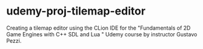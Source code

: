 # udemy-proj-tilemap-editor
Creating a tilemap editor using the CLion IDE for the "Fundamentals of 2D Game Engines with C++ SDL and Lua " Udemy course by instructor Gustavo Pezzi.
